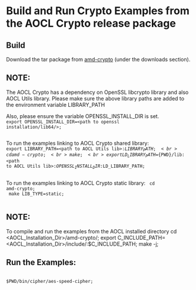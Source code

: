 # Build and Run Crypto Examples from the AOCL Crypto release package

## Build
Download the tar package from [amd-crypto](https://www.amd.com/en/developer/aocl/cryptography.html) (under the downloads section).

## NOTE:
The AOCL Crypto has a dependency on OpenSSL libcrypto library and also AOCL Utils library.
Please make sure the above library paths are added to the environment variable LIBRARY_PATH 

Also, please ensure the variable OPENSSL_INSTALL_DIR is set.
<code>
export OPENSSL_INSTALL_DIR=\<path to openssl installation/lib64/\>;<br>
</code>

To run the examples linking to AOCL Crypto shared library:
<code>
export LIBRARY_PATH=\<path to AOCL Utils lib\>:$LIBRARY_PATH;<br>
cd amd-crypto;<br>
make;<br>
export LD_LIBRARY_PATH=${PWD}/lib:\<path to AOCL Utils lib\>:${OPENSSL_INSTALL_DIR}:$LD_LIBRARY_PATH;<br>
</code>

To run the examples linking to AOCL Crypto static library:
<code>
cd amd-crypto;<br>
make LIB_TYPE=static;<br>
</code>

## NOTE:
To compile and run the examples from the AOCL installed directory
cd \<AOCL_Installation_Dir\>/amd-crypto/;
export C_INCLUDE_PATH=\<AOCL_Installation_Dir\>/include/:$C_INCLUDE_PATH;
make -j;

## Run the Examples:
<code>
$PWD/bin/cipher/aes-speed-cipher;
</code>
